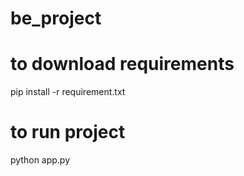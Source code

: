 # be_project

# to download requirements 
pip install -r requirement.txt

# to run project
python app.py

